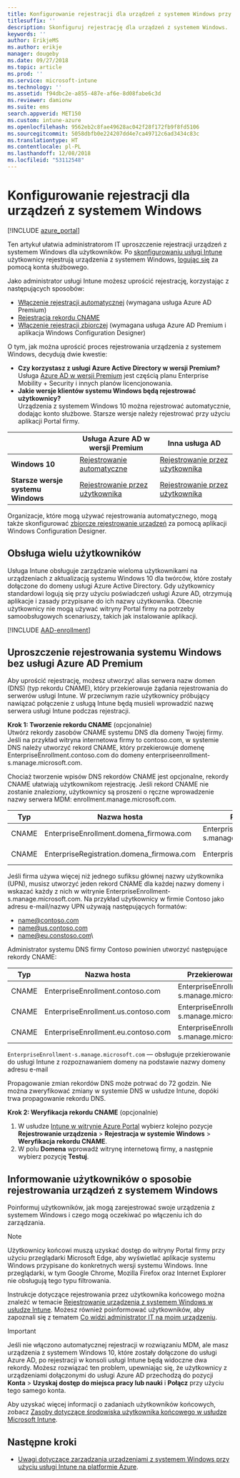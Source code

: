 ```yaml
---
title: Konfigurowanie rejestracji dla urządzeń z systemem Windows przy użyciu usługi Microsoft Intune
titlesuffix: ''
description: Skonfiguruj rejestrację dla urządzeń z systemem Windows.
keywords: ''
author: ErikjeMS
ms.author: erikje
manager: dougeby
ms.date: 09/27/2018
ms.topic: article
ms.prod: ''
ms.service: microsoft-intune
ms.technology: ''
ms.assetid: f94dbc2e-a855-487e-af6e-8d08fabe6c3d
ms.reviewer: damionw
ms.suite: ems
search.appverid: MET150
ms.custom: intune-azure
ms.openlocfilehash: 9562eb2c8fae49628ac042f28f172fb9f8fd5106
ms.sourcegitcommit: 5058dbfb0e224207dd4e7ca49712c6ad3434c83c
ms.translationtype: HT
ms.contentlocale: pl-PL
ms.lasthandoff: 12/08/2018
ms.locfileid: "53112548"
---
```

# <a name="set-up-enrollment-for-windows-devices"></a>Konfigurowanie rejestracji dla urządzeń z systemem Windows

[!INCLUDE [azure_portal](./includes/azure_portal.md)]

Ten artykuł ułatwia administratorom IT uproszczenie rejestracji urządzeń z systemem Windows dla użytkowników. Po [skonfigurowaniu usługi Intune](setup-steps.md) użytkownicy rejestrują urządzenia z systemem Windows, [logując się](https://docs.microsoft.com/intune-user-help/enroll-your-device-in-intune-windows) za pomocą konta służbowego.  

Jako administrator usługi Intune możesz uprościć rejestrację, korzystając z następujących sposobów:
- [Włączenie rejestracji automatycznej](#enable-windows-10-automatic-enrollment) (wymagana usługa Azure AD Premium)
- [Rejestracja rekordu CNAME](#simplify-windows-enrollment-without-azure-ad-premium)
- [Włączenie rejestracji zbiorczej](windows-bulk-enroll.md) (wymagana usługa Azure AD Premium i aplikacja Windows Configuration Designer)

O tym, jak można uprościć proces rejestrowania urządzenia z systemem Windows, decydują dwie kwestie:

- **Czy korzystasz z usługi Azure Active Directory w wersji Premium?** <br>Usługa [Azure AD w wersji Premium](https://docs.microsoft.com/azure/active-directory/active-directory-get-started-premium) jest częścią planu Enterprise Mobility + Security i innych planów licencjonowania.
- **Jakie wersje klientów systemu Windows będą rejestrować użytkownicy?** <br>Urządzenia z systemem Windows 10 można rejestrować automatycznie, dodając konto służbowe. Starsze wersje należy rejestrować przy użyciu aplikacji Portal firmy.

||**Usługa Azure AD w wersji Premium**|**Inna usługa AD**|
|----------|---------------|---------------|  
|**Windows 10**|[Rejestrowanie automatyczne](#enable-windows-10-automatic-enrollment) |[Rejestrowanie przez użytkownika](#enable-windows-enrollment-without-azure-ad-premium)|
|**Starsze wersje systemu Windows**|[Rejestrowanie przez użytkownika](#enable-windows-enrollment-without-azure-ad-premium)|[Rejestrowanie przez użytkownika](#enable-windows-enrollment-without-azure-ad-premium)|

Organizacje, które mogą używać rejestrowania automatycznego, mogą także skonfigurować [zbiorcze rejestrowanie urządzeń](windows-bulk-enroll.md) za pomocą aplikacji Windows Configuration Designer.

## <a name="multi-user-support"></a>Obsługa wielu użytkowników

Usługa Intune obsługuje zarządzanie wieloma użytkownikami na urządzeniach z aktualizacją systemu Windows 10 dla twórców, które zostały dołączone do domeny usługi Azure Active Directory. Gdy użytkownicy standardowi logują się przy użyciu poświadczeń usługi Azure AD, otrzymują aplikacje i zasady przypisane do ich nazwy użytkownika. Obecnie użytkownicy nie mogą używać witryny Portal firmy na potrzeby samoobsługowych scenariuszy, takich jak instalowanie aplikacji.

[!INCLUDE [AAD-enrollment](./includes/win10-automatic-enrollment-aad.md)]

## <a name="simplify-windows-enrollment-without-azure-ad-premium"></a>Uproszczenie rejestrowania systemu Windows bez usługi Azure AD Premium
Aby uprościć rejestrację, możesz utworzyć alias serwera nazw domen (DNS) (typ rekordu CNAME), który przekierowuje żądania rejestrowania do serwerów usługi Intune. W przeciwnym razie użytkownicy próbujący nawiązać połączenie z usługą Intune będą musieli wprowadzić nazwę serwera usługi Intune podczas rejestracji.

**Krok 1: Tworzenie rekordu CNAME** (opcjonalnie)<br>
Utwórz rekordy zasobów CNAME systemu DNS dla domeny Twojej firmy. Jeśli na przykład witryna internetowa firmy to contoso.com, w systemie DNS należy utworzyć rekord CNAME, który przekierowuje domenę EnterpriseEnrollment.contoso.com do domeny enterpriseenrollment-s.manage.microsoft.com.

Chociaż tworzenie wpisów DNS rekordów CNAME jest opcjonalne, rekordy CNAME ułatwiają użytkownikom rejestrację. Jeśli rekord CNAME nie zostanie znaleziony, użytkownicy są proszeni o ręczne wprowadzenie nazwy serwera MDM: enrollment.manage.microsoft.com.

|Typ|Nazwa hosta|Przekierowanie na|TTL|
|----------|---------------|---------------|---|
|CNAME|EnterpriseEnrollment.domena_firmowa.com|EnterpriseEnrollment-s.manage.microsoft.com| 1 godzina|
|CNAME|EnterpriseRegistration.domena_firmowa.com|EnterpriseRegistration.windows.net|1 godzina|

Jeśli firma używa więcej niż jednego sufiksu głównej nazwy użytkownika (UPN), musisz utworzyć jeden rekord CNAME dla każdej nazwy domeny i wskazać każdy z nich w witrynie EnterpriseEnrollment-s.manage.microsoft.com. Na przykład użytkownicy w firmie Contoso jako adresu e-mail/nazwy UPN używają następujących formatów:

- name@contoso.com
- name@us.contoso.com
- name@eu.constoso.com\

Administrator systemu DNS firmy Contoso powinien utworzyć następujące rekordy CNAME:

|Typ|Nazwa hosta|Przekierowanie na|TTL|  
|----------|---------------|---------------|---|
|CNAME|EnterpriseEnrollment.contoso.com|EnterpriseEnrollment-s.manage.microsoft.com|1 godzina|
|CNAME|EnterpriseEnrollment.us.contoso.com|EnterpriseEnrollment-s.manage.microsoft.com|1 godzina|
|CNAME|EnterpriseEnrollment.eu.contoso.com|EnterpriseEnrollment-s.manage.microsoft.com| 1 godzina|

`EnterpriseEnrollment-s.manage.microsoft.com` — obsługuje przekierowanie do usługi Intune z rozpoznawaniem domeny na podstawie nazwy domeny adresu e-mail

Propagowanie zmian rekordów DNS może potrwać do 72 godzin. Nie można zweryfikować zmiany w systemie DNS w usłudze Intune, dopóki trwa propagowanie rekordu DNS.

**Krok 2: Weryfikacja rekordu CNAME** (opcjonalnie)<br>
1. W usłudze [Intune w witrynie Azure Portal](https://aka.ms/intuneportal) wybierz kolejno pozycje **Rejestrowanie urządzenia**  >  **Rejestracja w systemie Windows**  >  **Weryfikacja rekordu CNAME**.
2. W polu **Domena** wprowadź witrynę internetową firmy, a następnie wybierz pozycję **Testuj**.

## <a name="tell-users-how-to-enroll-windows-devices"></a>Informowanie użytkowników o sposobie rejestrowania urządzeń z systemem Windows
Poinformuj użytkowników, jak mogą zarejestrować swoje urządzenia z systemem Windows i czego mogą oczekiwać po włączeniu ich do zarządzania.

> [!NOTE]
> Użytkownicy końcowi muszą uzyskać dostęp do witryny Portal firmy przy użyciu przeglądarki Microsoft Edge, aby wyświetlać aplikacje systemu Windows przypisane do konkretnych wersji systemu Windows. Inne przeglądarki, w tym Google Chrome, Mozilla Firefox oraz Internet Explorer nie obsługują tego typu filtrowania.

Instrukcje dotyczące rejestrowania przez użytkownika końcowego można znaleźć w temacie [Rejestrowanie urządzenia z systemem Windows w usłudze Intune](https://docs.microsoft.com/intune-user-help/enroll-your-device-in-intune-windows). Możesz również poinformować użytkowników, aby zapoznali się z tematem [Co widzi administrator IT na moim urządzeniu](https://docs.microsoft.com/intune-user-help/what-can-your-it-administrator-see-when-you-enroll-your-device-in-intune-windows).

>[!IMPORTANT]
> Jeśli nie włączono automatycznej rejestracji w rozwiązaniu MDM, ale masz urządzenia z systemem Windows 10, które zostały dołączone do usługi Azure AD, po rejestracji w konsoli usługi Intune będą widoczne dwa rekordy. Możesz rozwiązać ten problem, upewniając się, że użytkownicy z urządzeniami dołączonymi do usługi Azure AD przechodzą do pozycji **Konta** > **Uzyskaj dostęp do miejsca pracy lub nauki** i **Połącz** przy użyciu tego samego konta. 

Aby uzyskać więcej informacji o zadaniach użytkowników końcowych, zobacz [Zasoby dotyczące środowiska użytkownika końcowego w usłudze Microsoft Intune](end-user-educate.md).

## <a name="next-steps"></a>Następne kroki

- [Uwagi dotyczące zarządzania urządzeniami z systemem Windows przy użyciu usługi Intune na platformie Azure](intune-legacy-pc-client.md).
